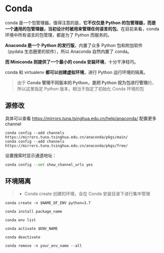 # Conda

conda 是一个包管理器。值得注意的是，**它不仅仅是 Python 的包管理器，而是一个通用的包管理器，当初设计时被用来管理任何语言的包**。在目前来看，conda 环境中所有语言的包管理，都是为了 Python 而服务的。

**Anaconda 是一个 Python 的发行版**，内置了众多 Python 包和附加软件（pydata 生态圈里的软件），所以 Anaconda 自然内置了 conda。

**而 Miniconda 则提供了一个最小的 conda 安装环境**，十分干净轻巧。

conda 和 virtualenv **都可以创建虚拟环境**，进行 Python 运行环境的隔离。

> 由于 **Conda 管理不同版本的 Python，是把 Python 视为包进行管理**的，所以这里指定 Python 版本，相当于指定了初始化 Conda 环境的包



## 源修改

具体可以查看 https://mirrors.tuna.tsinghua.edu.cn/help/anaconda/ 配置更多channel

```shell
conda config --add channels https://mirrors.tuna.tsinghua.edu.cn/anaconda/pkgs/main/
conda config --add channels https://mirrors.tuna.tsinghua.edu.cn/anaconda/pkgs/free/
```

设置搜索时显示通道地址：

```python
conda config --set show_channel_urls yes
```



## 环境隔离

> - Conda create 创建的环境，会在 Conda 安装目录下进行集中管理

```shell
conda create -n $NAME_OF_ENV python=3.7

conda install package_name

conda env list

conda activate $ENV_NAME

conda deactivate

conda remove -n your_env_name --all
```



